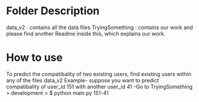 # Folder Description
data_v2 : contains all the data files
TryingSomething : contains our work and please find another Readme inside this, which explains our work.


# How to use

To predict the compatibality of two existing users, find existing users within any of the files data_v2
Example- suppose you want to predict compatibality of user_id 151 with another user_id 41
-Go to TryingSomething > development > $ python main.py 151-41


